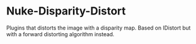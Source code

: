 Nuke-Disparity-Distort
======================
Plugins that distorts the image with a disparity map. Based on IDistort but with a forward distorting algorithm instead.